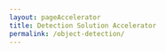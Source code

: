 ```yaml
---
layout: pageAccelerator
title: Detection Solution Accelerator
permalink: /object-detection/
---
```


<script>
    //TODO: These are variables that must be declared and overridden in the specific single accelerator page

    //Variables for this specific single accelerator page, to centralize re-used variables
    const textPageTitle = "Detection Solution Accelerator";
    const htmlPageDescription = `Uses computer vision for object or defect detection and includes edge deployment capabilities`;
    const srcHeaderImage = "{{site.baseurl}}/images/object-detection/CLO19_azureKinectDK_008.jpg";
    const linkAccessAcceleratorRepo = "https://github.com/microsoft/dstoolkit-objectdetection-tensorflow-azureml";
    const listPrereqs = ["Access to an Azure Subscription",
        "Access to an Azure DevOps Subscription",
        "Service Principal Account"];
    const listIndustries = ["Manufacturing",
        "Retail",
        "Health",
        "Aviation"];
    const listUseCases = ["Computer Vision object detection use-cases, with cloud or edge model deployment requirements:",
        "Quality control",
        "Defect detection",
        "Object detection"];
    const htmlAcceleratorDescription = 
        `<p style="margin-top: 30px; text-decoration: none;">
            The detection solution accelerator provides a pre-packaged solution to train, deploy and monitor custom object detection models using the TensorFlow object detection framework within Azure ML.
            <br/><br/>
            The aim is to bring State-of-the-art (SOTA) object detection models quickly into production scenarios particularly around the use of defect detection as seen in many quality control scenarios.
            <br/><br/>
            Image Recognition aims to recognize and identify objects in images as well as understanding the content and context. TensorFlow object recognition algorithms classify and identify arbitrary objects within larger images. This is usually used in engineering applications such as social networks for photo tagging. By analyzing thousands of photos of trees for example, the technology can learn to identify a tree in an image it has never seen before. 
            <br/><br/>
            Details of the accelerator:
            <ul>
                <li>Leverages the <a href="/ml-ops/" target="_blank">ML Ops accelerator</a> to provide a configurable and re-usable solution accelerator for computer vision detection use-cases.</li>
                <li>Can deploy the computer vision model as a consumable service endpoint in the cloud (Azure). </li>
                <li>Train models using <a href="https://github.com/tensorflow/models/tree/master/research/object_detection" target="_blank">TensorFlow Object Detection API</a> leveraging transfer learning with <a href="https://github.com/tensorflow/models/blob/master/research/object_detection/g3doc/tf2_detection_zoo.md" target="_blank">model zoo</a> pre-trained models. </li>
                <li>Uses Azure ML, Azure DevOps and TensorFlow. </li>
            </ul>
        </p>`;

    const listAcceleratorGuidanceVideoURLs = ["n/a"];

    const listLinksRelatedAccelerators = ["n/a"];
    
    const linkContributingGuide = "n/a";

    const listTechnologies = ["Azure Machine Learning",
        "Azure DevOps",
        "Azure Key Vault",
        "Azure Compute Instance",
        "Azure Compute Cluster",
        "Azure Container Instance",
        "Azure Kubernetes Services",
        "TensorFlow"];

    const htmlArchitectureSection = `<img src="{{site.baseurl}}/images/object-detection/Architecture.png" alt="architecture">`;
    const htmlBranchingStrategySection = `<img src="{{site.baseurl}}/images/object-detection/Branching-Strategy.png" alt="Branching Strategy">`;
    const htmlAcceleratorComponents = `<img src="{{site.baseurl}}/images/object-detection/Code-blueprint.png" alt="Code blueprint">`;
    const htmlKeyAcceleratorFiles = `n/a`;
    const htmlLiveDemoSection = `n/a`;
    const htmlRepoStructureSection = `n/a`;

    //boolean variables to show / hide sections of the page
    const toHide_AcceleratorGuidanceSection = true;
    const toHide_RelatedAccelerators = true;
    const toHide_ContributingGuide = true;
    const toHide_ArchitectureSection = false;
    const toHide_BranchingStrategySection = false;
    const toHide_AcceleratorComponents = false;
    const toHide_KeyAcceleratorFiles = true;
    const toHide_LiveDemoSection = true;
    const toHide_RepoStructureSection = true;
</script>

<script src="{{site.baseurl}}/scripts/script-setsingleacceleratorpagecontents.js" type="text/javascript"></script>